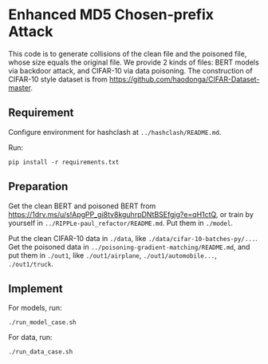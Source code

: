 # Enhanced MD5 Chosen-prefix Attack

This code is to generate collisions of the clean file and the poisoned file, whose size equals the original file. We provide 2 kinds of files: BERT models via backdoor attack, and CIFAR-10 via data poisoning. The construction of CIFAR-10 style dataset is from https://github.com/haodonga/CIFAR-Dataset-master.

## Requirement
Configure environment for hashclash at `../hashclash/README.md`.

Run:
```
pip install -r requirements.txt
```

## Preparation
Get the clean BERT and poisoned BERT from https://1drv.ms/u/s!ApgPP_gi8tv8kguhrpDNtBSEfgjg?e=qH1ctQ, or train by yourself in `../RIPPLe-paul_refactor/README.md`. Put them in `./model`.

Put the clean CIFAR-10 data in `./data`, like `./data/cifar-10-batches-py/...`. Get the poisoned data in `../poisoning-gradient-matching/README.md`, and put them in `./out1`, like `./out1/airplane`, `./out1/automobile...`, `./out1/truck`.

## Implement
For models, run:
```
./run_model_case.sh
```

For data, run:
```
./run_data_case.sh
```